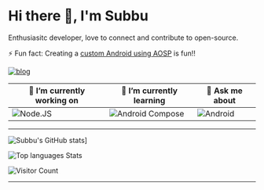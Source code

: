 # Hi there 👋, I'm Subbu

Enthusiasitc developer, love to connect and contribute to open-source.

⚡ Fun fact: Creating a [custom Android using AOSP](https://estech.bitbucket.io) is fun!!

[![blog](https://img.shields.io/badge/Blogs-subbulakshmananan-purple?style=for-the-badge&logo=devto&logoColor=7289DA&logoWidth=30&labelColor=000)](https://www.subbulakshmanan.dev)

| 🔭 I’m currently working on                                                                                                  | 🌱 I’m currently learning                                                                                              | 💬 Ask me about                                                                                                              |
| --------------------------------------------------------------------------------------------------------------------------- | --------------------------------------------------------------------------------------------------------------------- | --------------------------------------------------------------------------------------------------------------------------- |
| ![Node.JS](https://img.shields.io/badge/code-node.js-339933?logo=node.js&logoWidth=30&labelColor=black&style=for-the-badge) | ![Android Compose](https://img.shields.io/badge/code-Android-339933?logo=android&logoWidth=30&labelColor=black&style=for-the-badge) | ![Android](https://img.shields.io/badge/code-Android-339933?logo=android&logoWidth=30&labelColor=black&style=for-the-badge) |

<!-- - 📫 How to reach me: -->

---

![Subbu's GitHub stats](https://github-readme-stats.vercel.app/api?username=subbramanil&show_icons=true&theme=tokyonight)]

![Top languages Stats](https://github-readme-stats.vercel.app/api/top-langs/?username=subbramanil&theme=tokyonight)

![Visitor Count](https://profile-counter.glitch.me/subbramanil/count.svg)

---
